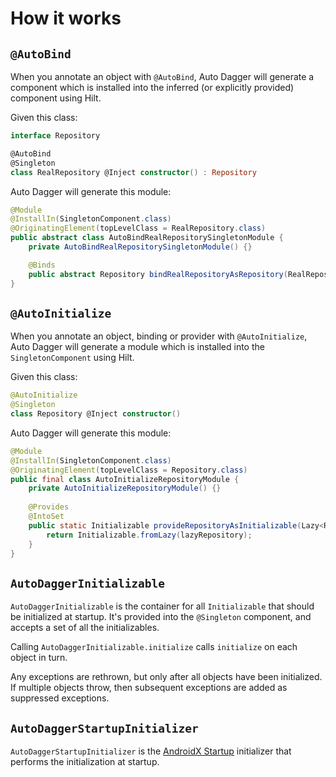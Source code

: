 # How it works

## `@AutoBind`
When you annotate an object with `@AutoBind`, Auto Dagger will generate a component which is installed
into the inferred (or explicitly provided) component using Hilt.

Given this class:
```kotlin
interface Repository

@AutoBind
@Singleton
class RealRepository @Inject constructor() : Repository
```

Auto Dagger will generate this module:
```java
@Module
@InstallIn(SingletonComponent.class)
@OriginatingElement(topLevelClass = RealRepository.class)
public abstract class AutoBindRealRepositorySingletonModule {
    private AutoBindRealRepositorySingletonModule() {}

    @Binds
    public abstract Repository bindRealRepositoryAsRepository(RealRepository realRepository);
}
```

## `@AutoInitialize`
When you annotate an object, binding or provider with `@AutoInitialize`, Auto Dagger will generate a module which is
installed into the `SingletonComponent` using Hilt.

Given this class:
```kotlin
@AutoInitialize
@Singleton
class Repository @Inject constructor()
```

Auto Dagger will generate this module:
```java
@Module
@InstallIn(SingletonComponent.class)
@OriginatingElement(topLevelClass = Repository.class)
public final class AutoInitializeRepositoryModule {
    private AutoInitializeRepositoryModule() {}
    
    @Provides
    @IntoSet
    public static Initializable provideRepositoryAsInitializable(Lazy<Repository> lazyRepository) {
        return Initializable.fromLazy(lazyRepository);
    }
}
```

## `AutoDaggerInitializable`
`AutoDaggerInitializable` is the container for all `Initializable` that should be initialized at startup. It's provided
into the `@Singleton` component, and accepts a set of all the initializables.

Calling `AutoDaggerInitializable.initialize` calls `initialize` on each object in turn.

Any exceptions are rethrown, but only after all objects have been initialized. If multiple objects throw, then 
subsequent exceptions are added as suppressed exceptions.

## `AutoDaggerStartupInitializer`
`AutoDaggerStartupInitializer` is the [AndroidX Startup](https://developer.android.com/topic/libraries/app-startup)
initializer that performs the initialization at startup.
